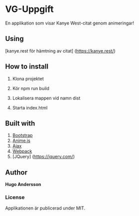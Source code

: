 # VG-Uppgift
En applikation som visar Kanye West-citat genom animeringar!

## Using
[kanye.rest för hämtning av citat] (https://kanye.rest/)


## How to install
1. Klona projektet

2. Kör npm run build

3. Lokalisera mappen vid namn dist

4. Starta index.html

## Built with
1. [Bootstrap](https://getbootstrap.com/)
2. [Anime.js](https://animejs.com/)
3. [Ajax](https://developer.mozilla.org/en-US/docs/Web/Guide/AJAX)
4. [Webpack](https://webpack.js.org/)
5. [JQuery] (https://jquery.com/)


## Author
**Hugo Andersson**

### License
Applikationen är publicerad under MIT.
